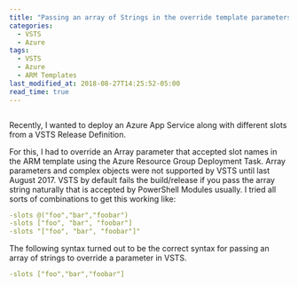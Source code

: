 ```yaml
---
title: "Passing an array of Strings in the override template parameters in VSTS"
categories:
  - VSTS
  - Azure
tags:
  - VSTS
  - Azure
  - ARM Templates
last_modified_at: 2018-08-27T14:25:52-05:00
read_time: true
---
```


<figure style="width: 1200px">
  <img src="{{ site.url }}{{ site.baseurl }}/assets/images/2018_08_27_vsts-azure-array-override-param_override_template_parameters.png" alt="">
</figure> 

Recently, I wanted to deploy an Azure App Service along with different slots from a VSTS Release Definition.


For this, I had to override an Array parameter that accepted slot names in the ARM template using the Azure Resource Group Deployment Task. Array parameters and complex objects were not supported by VSTS until last August 2017. VSTS by default fails the build/release if you pass the array string naturally that is accepted by PowerShell Modules usually. I tried all sorts of combinations to get this working like:

```yaml
-slots @("foo","bar","foobar")
-slots ["foo", "bar", "foobar"]
-slots "["foo", "bar", "foobar"]"
```

The following syntax turned out to be the correct syntax for passing an array of strings to override a parameter in VSTS.

```yaml
-slots ["foo","bar","foobar"]
```

